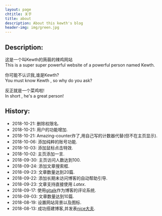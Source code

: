 ```yaml
---
layout: page
chtitle: 关于
title: about
description: About this kewth's blog
header-img: img/green.jpg
---
```


## Description:

这是一个叫Kewth的蒟蒻的辣鸡网站   
This is a super super powerful website of a powerful person named Kewth.   

你可能不认识我,谁是Kewth?   
You must know Kewth , so why do you ask?   

反正就是一个菜鸡啦!   
In short , he's a great person!   

## History:
- 2018-10-21: 删除权限名.  
- 2018-10-21: 用户的功能增加.  
- 2018-10-21: Amazing-counter炸了,用自己写的计数器代替(但不在主页显示).  
- 2018-10-06: 添加纯粹的账号功能.
- 2018-10-03: 添加鼠标点击特效.
- 2018-10-02: 主页添加一言.  
- 2018-09-30: 主页访问人数达到100.  
- 2018-09-24: 添加文章搜索框.  
- 2018-09-23: 文章数量达到20篇.  
- 2018-09-22: 添加长期未访问博客的自动帮助引导.  
- 2018-09-23: 文章支持直接使用 $Latex$.  
- 2018-09-17: 使用[gitalk](/discuss)作为博客的评论系统.  
- 2018-09-03: 文章数量达到10篇.  
- 2018-08-19: 设置网站背景以及图标.  
- 2018-08-13: 成功搭建博客,并发表[nice大夫](/blog/2018/08/13/want-to-try).  


